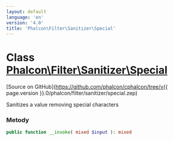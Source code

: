 ```yaml
---
layout: default
language: 'en'
version: '4.0'
title: 'Phalcon\Filter\Sanitizer\Special'
---
```


# Class [Phalcon\Filter\Sanitizer\Special](Phalcon_Filter_Sanitizer_Special)

[Source on GitHub](https://github.com/phalcon/cphalcon/tree/v{{ page.version }}.0/phalcon/filter/sanitizer/special.zep)

Sanitizes a value removing special characters

### Metody

```php
public function __invoke( mixed $input ): mixed
```